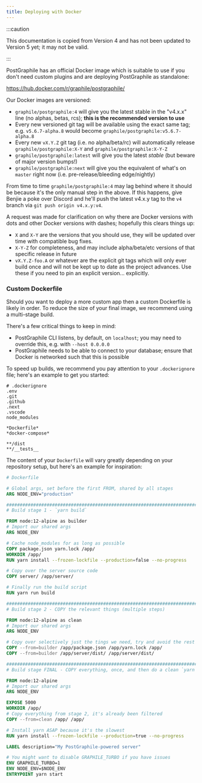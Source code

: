 ```yaml
---
title: Deploying with Docker
---
```


:::caution

This documentation is copied from Version 4 and has not been updated to Version
5 yet; it may not be valid.

:::

PostGraphile has an official Docker image which is suitable to use if you don't
need custom plugins and are deploying PostGraphile as standalone:

https://hub.docker.com/r/graphile/postgraphile/

Our Docker images are versioned:

- `graphile/postgraphile:4` will give you the latest stable in the "v4.x.x" line
  (no alphas, betas, rcs); **this is the recommended version to use**
- Every new versioned git tag will be available using the exact same tag; e.g.
  `v5.6.7-alpha.8` would become `graphile/postgraphile:v5.6.7-alpha.8`
- Every new `vX.Y.Z` git tag (i.e. no alpha/beta/rc) will automatically release
  `graphile/postgraphile:X-Y` and `graphile/postgraphile:X-Y-Z`
- `graphile/postgraphile:latest` will give you the latest _stable_ (but beware
  of major version bumps!)
- `graphile/postgraphile:next` will give you the equivalent of what's on
  `master` right now (i.e. pre-release/bleeding edge/nightly)

From time to time `graphile/postgraphile:4` may lag behind where it should be
because it's the only manual step in the above. If this happens, give Benjie a
poke over Discord and he'll push the latest v4.x.y tag to the `v4` branch via
`git push origin v4.x.y:v4`.

A request was made for clarification on why there are Docker versions with dots
and other Docker versions with dashes; hopefully this clears things up:

- `X` and `X-Y` are the versions that you should use, they will be updated over
  time with compatible bug fixes.
- `X-Y-Z` for completeness, and may include alpha/beta/etc versions of that
  specific release in future
- `vX.Y.Z-foo.A` or whatever are the explicit git tags which will only ever
  build once and will not be kept up to date as the project advances. Use these
  if you need to pin an explicit version... explicitly.

### Custom Dockerfile

Should you want to deploy a more custom app then a custom Dockerfile is likely
in order. To reduce the size of your final image, we recommend using a
multi-stage build.

There's a few critical things to keep in mind:

- PostGraphile CLI listens, by default, on `localhost`; you may need to override
  this, e.g. with `--host 0.0.0.0`
- PostGraphile needs to be able to connect to your database; ensure that Docker
  is networked such that this is possible

To speed up builds, we recommend you pay attention to your `.dockerignore` file;
here's an example to get you started:

```
# .dockerignore
.env
.git
.github
.next
.vscode
node_modules

*Dockerfile*
*docker-compose*

**/dist
**/__tests__
```

The content of your `Dockerfile` will vary greatly depending on your repository
setup, but here's an example for inspiration:

```dockerfile
# Dockerfile

# Global args, set before the first FROM, shared by all stages
ARG NODE_ENV="production"

################################################################################
# Build stage 1 - `yarn build`

FROM node:12-alpine as builder
# Import our shared args
ARG NODE_ENV

# Cache node_modules for as long as possible
COPY package.json yarn.lock /app/
WORKDIR /app/
RUN yarn install --frozen-lockfile --production=false --no-progress

# Copy over the server source code
COPY server/ /app/server/

# Finally run the build script
RUN yarn run build

################################################################################
# Build stage 2 - COPY the relevant things (multiple steps)

FROM node:12-alpine as clean
# Import our shared args
ARG NODE_ENV

# Copy over selectively just the tings we need, try and avoid the rest
COPY --from=builder /app/package.json /app/yarn.lock /app/
COPY --from=builder /app/server/dist/ /app/server/dist/

################################################################################
# Build stage FINAL - COPY everything, once, and then do a clean `yarn install`

FROM node:12-alpine
# Import our shared args
ARG NODE_ENV

EXPOSE 5000
WORKDIR /app/
# Copy everything from stage 2, it's already been filtered
COPY --from=clean /app/ /app/

# Install yarn ASAP because it's the slowest
RUN yarn install --frozen-lockfile --production=true --no-progress

LABEL description="My PostGraphile-powered server"

# You might want to disable GRAPHILE_TURBO if you have issues
ENV GRAPHILE_TURBO=1
ENV NODE_ENV=$NODE_ENV
ENTRYPOINT yarn start
```
